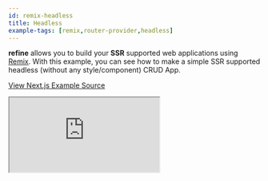 ```yaml
---
id: remix-headless
title: Headless
example-tags: [remix,router-provider,headless]
---
```


**refine** allows you to build your **SSR** supported web applications using [Remix](https://remix.run/). With this example, you can see how to make a simple SSR supported headless (without any style/component) CRUD App.



[View Next.js Example Source](https://github.com/refinedev/refine/tree/master/examples/remix/headless)

<iframe loading="lazy" src="https://stackblitz.com/github/refinedev/refine/tree/master/examples/remix/headless/?embed=1&view=preview&theme=dark&preset=node&ctl=1"
style={{width: "100%", height:"80vh", border: "0px", borderRadius: "8px", overflow:"hidden"}}
    title="refine-remix-headless-example"
></iframe>
